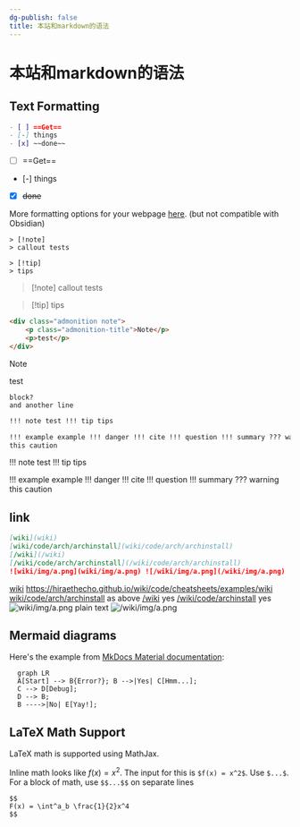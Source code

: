 ```yaml
---
dg-publish: false
title: 本站和markdown的语法
---
```


# 本站和markdown的语法

## Text Formatting

```md
- [ ] ==Get==
- [-] things
- [x] ~~done~~
```

- [ ] ==Get==
- [-] things
- [x] ~~done~~

More formatting options for your webpage
[here](https://squidfunk.github.io/mkdocs-material/reference/formatting/#highlighting-changes).
(but not compatible with Obsidian)

```callout
> [!note]
> callout tests

> [!tip]
> tips
```

> [!note] callout tests

> [!tip] tips

```html
<div class="admonition note">
    <p class="admonition-title">Note</p>
    <p>test</p>
</div>
```

<div class="admonition note">
    <p class="admonition-title">Note</p>
<p>test</p>
</div>

    block?
    and another line

```md
!!! note test !!! tip tips

!!! example example !!! danger !!! cite !!! question !!! summary ??? warning
this caution
```

!!! note test !!! tip tips

!!! example example !!! danger !!! cite !!! question !!! summary ??? warning
this caution

## link

```md
[wiki](wiki)  
[wiki/code/arch/archinstall](wiki/code/arch/archinstall)  
[/wiki](/wiki)  
[/wiki/code/arch/archinstall](/wiki/code/arch/archinstall)  
![wiki/img/a.png](wiki/img/a.png) ![/wiki/img/a.png](/wiki/img/a.png)
```

[wiki](wiki) https://hiraethecho.github.io/wiki/code/cheatsheets/examples/wiki
[wiki/code/arch/archinstall](wiki/code/arch/archinstall) as above [/wiki](/wiki)
yes [/wiki/code/archinstall](/wiki/code/arch/archinstall) yes
![wiki/img/a.png](wiki/img/a.png) plain text ![/wiki/img/a.png](/wiki/img/a.png)

## Mermaid diagrams

Here's the example from
[MkDocs Material documentation](https://squidfunk.github.io/mkdocs-material/reference/diagrams/#using-flowcharts):

```mermaid
  graph LR
  A[Start] --> B{Error?}; B -->|Yes| C[Hmm...];
  C --> D[Debug];
  D --> B;
  B ---->|No| E[Yay!];
```

## LaTeX Math Support

LaTeX math is supported using MathJax.

Inline math looks like $f(x) = x^2$. The input for this is `$f(x) = x^2$`. Use
`$...$`.  
For a block of math, use `$$...$$` on separate lines

```
$$
F(x) = \int^a_b \frac{1}{2}x^4
$$
```
